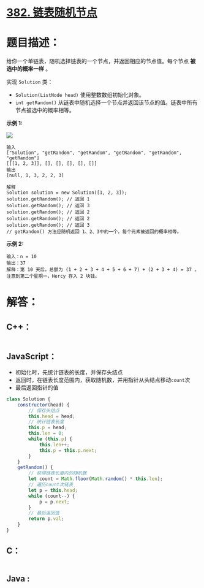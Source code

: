 # [382. 链表随机节点](https://leetcode-cn.com/problems/linked-list-random-node/)

# 题目描述：

给你一个单链表，随机选择链表的一个节点，并返回相应的节点值。每个节点 **被选中的概率一样** 。

实现 `Solution` 类：

- `Solution(ListNode head)` 使用整数数组初始化对象。
- `int getRandom()` 从链表中随机选择一个节点并返回该节点的值。链表中所有节点被选中的概率相等。



**示例 1:**

![](https://assets.leetcode.com/uploads/2021/03/16/getrand-linked-list.jpg)

```
输入
["Solution", "getRandom", "getRandom", "getRandom", "getRandom", "getRandom"]
[[[1, 2, 3]], [], [], [], [], []]
输出
[null, 1, 3, 2, 2, 3]

解释
Solution solution = new Solution([1, 2, 3]);
solution.getRandom(); // 返回 1
solution.getRandom(); // 返回 3
solution.getRandom(); // 返回 2
solution.getRandom(); // 返回 2
solution.getRandom(); // 返回 3
// getRandom() 方法应随机返回 1、2、3中的一个，每个元素被返回的概率相等。
```

 **示例 2:**

```
输入：n = 10
输出：37
解释：第 10 天后，总额为 (1 + 2 + 3 + 4 + 5 + 6 + 7) + (2 + 3 + 4) = 37 。注意到第二个星期一，Hercy 存入 2 块钱。
```



# 解答：

## C++：

```cpp

```

## JavaScript：

- 初始化时，先统计链表的长度，并保存头结点
- 返回时，在链表长度范围内，获取随机数，并用指针从头结点移动`count`次
- 最后返回指针的值

```javascript
class Solution {
    constructor(head) {
        // 保存头结点
        this.head = head;
        // 统计链表长度
        this.p = head;
        this.len = 0;
        while (this.p) {
            this.len++;
            this.p = this.p.next;
        }
    }
    getRandom() {
        // 获得链表长度内的随机数
        let count = Math.floor(Math.random() * this.len);
        // 遍历count次链表
        let p = this.head;
        while (count--) {
            p = p.next;
        }
        // 最后返回值
        return p.val;
    }
}
```

## C：

```c

```

## Java :

```java

```

